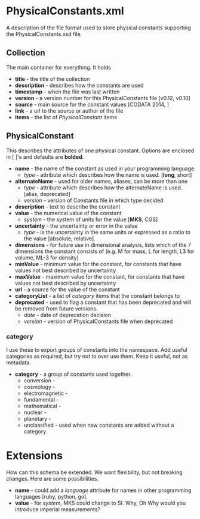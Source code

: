 # PhysicalConstants.xml

A description of the file format used to store physical constants
supporting the PhysicalConstants.xsd file.

## Collection

The main container for everything.  It holds
* **title**	- the title of the collection
* **description**	- describes how the constants are used
* **timestamp**	- when the file was last written
* **version**	- a version number for this PhysicalConstants file [v0.12, v0.10]
* **source**	- main source for the constant values [CODATA 2014, ]
* **link**	- a url to the source or author of the file
* **items**	- the list of *PhysicalConstant* items

## PhysicalConstant

This describes the attributes of one physical constant.
Options are enclosed in [ ]'s and defaults are **bolded**.

* **name**	- the name of the constant as used in your programming language
  - *type*	- attribute which describes how the name is used.  [**long**, short]
* **alternateName**	- used for older names, aliases, can be more than one
  - *type*	- attribute which describes how the alternateName is used.  [alias, deprecated]
  - *version* - version of Constants file in which type decided
* **description**	- text to describe the constant
* **value**	- the numerical value of the constant
  - *system*	- the system of units for the value [**MKS**, CGS]
* **uncertainty**	- the uncertainty or error in the value
  - *type*	- is the uncertainty in the same units or expressed as a ratio to the value [absolute, relative].
* **dimensions**	- for future use in dimensional analysis,  lists which of the 7 dimensions the constant consists of (e.g. M for mass, L for length, L3 for volume, ML-3 for density)
* **minValue**	- minimum value for the constant, for constants that have values not best described by uncertainty
* **maxValue**	- maximum value for the constant, for constants that have values not best described by uncertainty
* **url**	- a source for the value of the constant
* **categoryList**	- a list of *category* items that the constant belongs to
* **deprecated**	- used to flag a constant that has been deprecated and will be removed from future versions. 
  - *date*	- date of deprecation decision
  - *version*	- version of PhysicalConstants file when deprecated

### category
I use these to export groups of constants into the namespace.
Add useful categories as required, but try not to over use them.
Keep it useful, not as metadata.

* **category**	- a group of constants used together.  
  - conversion	-
  - cosmology	-
  - electromagnetic	-
  - fundamental	-
  - mathematical	-
  - nuclear	-
  - planetary	-
  - unclassified	- used when new constants are added without a category

# Extensions

How can this schema be extended.  We want flexibility, but not breaking changes.
Here are some possibilities.

* **name**	- could add a *language* attribute for names in other programming languages [ruby, python, go].
* **value** - for *system*, MKS could change to SI.  Why, Oh Why would you introduce imperial measurements?
